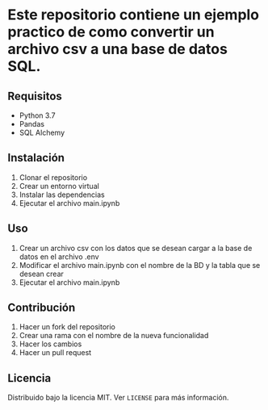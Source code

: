 # Este repositorio contiene un ejemplo practico de como convertir un archivo csv a una base de datos SQL.

## Requisitos

- Python 3.7
- Pandas
- SQL Alchemy

## Instalación

1. Clonar el repositorio
2. Crear un entorno virtual
3. Instalar las dependencias
4. Ejecutar el archivo main.ipynb

## Uso

1. Crear un archivo csv con los datos que se desean cargar a la base de datos en el archivo .env
2. Modificar el archivo main.ipynb con el nombre de la BD y la tabla que se desean crear
3. Ejecutar el archivo main.ipynb

## Contribución

1. Hacer un fork del repositorio
2. Crear una rama con el nombre de la nueva funcionalidad
3. Hacer los cambios
4. Hacer un pull request

## Licencia

Distribuido bajo la licencia MIT. Ver `LICENSE` para más información.
